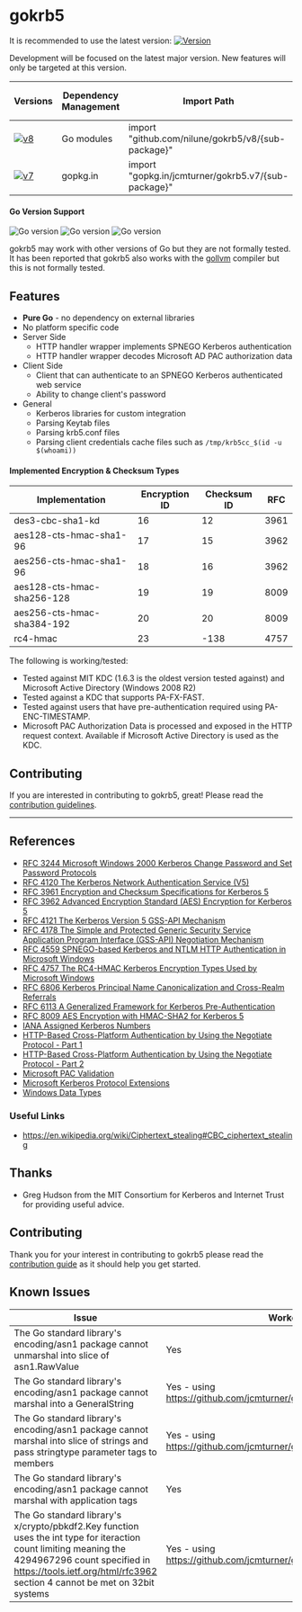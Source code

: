 # gokrb5

It is recommended to use the latest version: [![Version](https://img.shields.io/github/release/jcmturner/gokrb5.svg)](https://github.com/jcmturner/gokrb5/releases)

Development will be focused on the latest major version. New features will only be targeted at this version.

| Versions                                                                                                                             | Dependency Management | Import Path                                         | Usage                                                                                                               | Godoc                                                                                                                             | Go Report Card                                                                                                                                 |
| ------------------------------------------------------------------------------------------------------------------------------------ | --------------------- | --------------------------------------------------- | ------------------------------------------------------------------------------------------------------------------- | --------------------------------------------------------------------------------------------------------------------------------- | ---------------------------------------------------------------------------------------------------------------------------------------------- |
| [![v8](https://github.com/jcmturner/gokrb5/workflows/v8/badge.svg)](https://github.com/jcmturner/gokrb5/actions?query=workflow%3Av8) | Go modules            | import "github.com/nilune/gokrb5/v8/{sub-package}"  | [![Usage](https://img.shields.io/badge/v8-usage-blue)](https://github.com/jcmturner/gokrb5/blob/master/v8/USAGE.md) | [![GoDoc](https://img.shields.io/badge/godoc-reference-blue)](https://pkg.go.dev/github.com/nilune/gokrb5/v8)                     | [![Go Report Card](https://goreportcard.com/badge/github.com/nilune/gokrb5/v8)](https://goreportcard.com/report/github.com/nilune/gokrb5/v8)   |
| [![v7](https://github.com/jcmturner/gokrb5/workflows/v7/badge.svg)](https://github.com/jcmturner/gokrb5/actions?query=workflow%3Av7) | gopkg.in              | import "gopkg.in/jcmturner/gokrb5.v7/{sub-package}" | [![Usage](https://img.shields.io/badge/v7-usage-blue)](https://github.com/jcmturner/gokrb5/blob/master/USAGE.md)    | [![GoDoc](https://img.shields.io/badge/godoc-reference-blue)](https://pkg.go.dev/github.com/jcmturner/gokrb5@v7.5.0+incompatible) | [![Go Report Card](https://goreportcard.com/badge/gopkg.in/jcmturner/gokrb5.v7)](https://goreportcard.com/report/gopkg.in/jcmturner/gokrb5.v7) |


#### Go Version Support
![Go version](https://img.shields.io/badge/Go-1.18-brightgreen.svg)
![Go version](https://img.shields.io/badge/Go-1.17-brightgreen.svg)
![Go version](https://img.shields.io/badge/Go-1.16-brightgreen.svg)

gokrb5 may work with other versions of Go but they are not formally tested.
It has been reported that gokrb5 also works with the [gollvm](https://go.googlesource.com/gollvm/) compiler but this is not formally tested.

## Features
* **Pure Go** - no dependency on external libraries
* No platform specific code
* Server Side
  * HTTP handler wrapper implements SPNEGO Kerberos authentication
  * HTTP handler wrapper decodes Microsoft AD PAC authorization data
* Client Side
  * Client that can authenticate to an SPNEGO Kerberos authenticated web service
  * Ability to change client's password
* General
  * Kerberos libraries for custom integration
  * Parsing Keytab files
  * Parsing krb5.conf files
  * Parsing client credentials cache files such as `/tmp/krb5cc_$(id -u $(whoami))`

#### Implemented Encryption & Checksum Types

| Implementation             | Encryption ID | Checksum ID | RFC  |
| -------------------------- | ------------- | ----------- | ---- |
| des3-cbc-sha1-kd           | 16            | 12          | 3961 |
| aes128-cts-hmac-sha1-96    | 17            | 15          | 3962 |
| aes256-cts-hmac-sha1-96    | 18            | 16          | 3962 |
| aes128-cts-hmac-sha256-128 | 19            | 19          | 8009 |
| aes256-cts-hmac-sha384-192 | 20            | 20          | 8009 |
| rc4-hmac                   | 23            | -138        | 4757 |


The following is working/tested:
* Tested against MIT KDC (1.6.3 is the oldest version tested against) and Microsoft Active Directory (Windows 2008 R2)
* Tested against a KDC that supports PA-FX-FAST.
* Tested against users that have pre-authentication required using PA-ENC-TIMESTAMP.
* Microsoft PAC Authorization Data is processed and exposed in the HTTP request context. Available if Microsoft Active Directory is used as the KDC.

## Contributing
If you are interested in contributing to gokrb5, great! Please read the [contribution guidelines](https://github.com/jcmturner/gokrb5/blob/master/CONTRIBUTING.md).

---

## References
* [RFC 3244 Microsoft Windows 2000 Kerberos Change Password and Set Password Protocols](https://tools.ietf.org/html/rfc3244)
* [RFC 4120 The Kerberos Network Authentication Service (V5)](https://tools.ietf.org/html/rfc4120)
* [RFC 3961 Encryption and Checksum Specifications for Kerberos 5](https://tools.ietf.org/html/rfc3961)
* [RFC 3962 Advanced Encryption Standard (AES) Encryption for Kerberos 5](https://tools.ietf.org/html/rfc3962)
* [RFC 4121 The Kerberos Version 5 GSS-API Mechanism](https://tools.ietf.org/html/rfc4121)
* [RFC 4178 The Simple and Protected Generic Security Service Application Program Interface (GSS-API) Negotiation Mechanism](https://tools.ietf.org/html/rfc4178.html)
* [RFC 4559 SPNEGO-based Kerberos and NTLM HTTP Authentication in Microsoft Windows](https://tools.ietf.org/html/rfc4559.html)
* [RFC 4757 The RC4-HMAC Kerberos Encryption Types Used by Microsoft Windows](https://tools.ietf.org/html/rfc4757)
* [RFC 6806 Kerberos Principal Name Canonicalization and Cross-Realm Referrals](https://tools.ietf.org/html/rfc6806.html)
* [RFC 6113 A Generalized Framework for Kerberos Pre-Authentication](https://tools.ietf.org/html/rfc6113.html)
* [RFC 8009 AES Encryption with HMAC-SHA2 for Kerberos 5](https://tools.ietf.org/html/rfc8009)
* [IANA Assigned Kerberos Numbers](http://www.iana.org/assignments/kerberos-parameters/kerberos-parameters.xhtml)
* [HTTP-Based Cross-Platform Authentication by Using the Negotiate Protocol - Part 1](https://msdn.microsoft.com/en-us/library/ms995329.aspx)
* [HTTP-Based Cross-Platform Authentication by Using the Negotiate Protocol - Part 2](https://msdn.microsoft.com/en-us/library/ms995330.aspx)
* [Microsoft PAC Validation](https://blogs.msdn.microsoft.com/openspecification/2009/04/24/understanding-microsoft-kerberos-pac-validation/)
* [Microsoft Kerberos Protocol Extensions](https://msdn.microsoft.com/en-us/library/cc233855.aspx)
* [Windows Data Types](https://msdn.microsoft.com/en-us/library/cc230273.aspx)

### Useful Links
* https://en.wikipedia.org/wiki/Ciphertext_stealing#CBC_ciphertext_stealing

## Thanks
* Greg Hudson from the MIT Consortium for Kerberos and Internet Trust for providing useful advice.

## Contributing
Thank you for your interest in contributing to gokrb5 please read the
[contribution guide](https://github.com/jcmturner/gokrb5/blob/master/CONTRIBUTING.md) as it should help you get started.

## Known Issues
| Issue                                                                                                                                                                                                                         | Worked around?                                                              | References                                          |
| ----------------------------------------------------------------------------------------------------------------------------------------------------------------------------------------------------------------------------- | --------------------------------------------------------------------------- | --------------------------------------------------- |
| The Go standard library's encoding/asn1 package cannot unmarshal into slice of asn1.RawValue                                                                                                                                  | Yes                                                                         | https://github.com/golang/go/issues/17321           |
| The Go standard library's encoding/asn1 package cannot marshal into a GeneralString                                                                                                                                           | Yes - using https://github.com/jcmturner/gofork/tree/master/encoding/asn1   | https://github.com/golang/go/issues/18832           |
| The Go standard library's encoding/asn1 package cannot marshal into slice of strings and pass stringtype parameter tags to members                                                                                            | Yes - using https://github.com/jcmturner/gofork/tree/master/encoding/asn1   | https://github.com/golang/go/issues/18834           |
| The Go standard library's encoding/asn1 package cannot marshal with application tags                                                                                                                                          | Yes                                                                         |                                                     |
| The Go standard library's x/crypto/pbkdf2.Key function uses the int type for iteraction count limiting meaning the 4294967296 count specified in https://tools.ietf.org/html/rfc3962 section 4 cannot be met on 32bit systems | Yes - using https://github.com/jcmturner/gofork/tree/master/x/crypto/pbkdf2 | https://go-review.googlesource.com/c/crypto/+/85535 |

